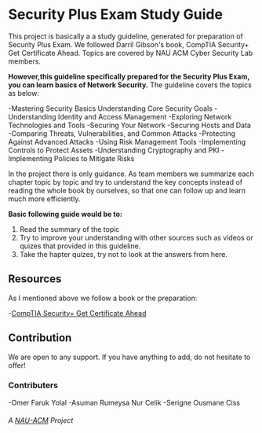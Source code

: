 

# Security Plus Exam Study Guide
This project is basically a a study guideline, generated for preparation of Security Plus Exam.
We followed Darril Gibson's book, CompTIA Security+ Get Certificate Ahead.
Topics are covered by NAU ACM Cyber Security Lab members.

**However,this guideline specifically prepared for the Security Plus Exam, you can learn basics of Network Security.**
The guideline covers the topics as below:
  
  -Mastering Security Basics Understanding Core Security Goals
  -Understanding Identity and Access Management
  -Exploring Network Technologies and Tools
  -Securing Your Network
  -Securing Hosts and Data
  -Comparing Threats, Vulnerabilities, and Common Attacks
  -Protecting Against Advanced Attacks
  -Using Risk Management Tools
  -Implementing Controls to Protect Assets
  -Understanding Cryptography and PKI
  -Implementing Policies to Mitigate Risks

In the project there is only guidance. As team members we summarize each chapter topic by topic and try to understand the key concepts instead of reading the whole book by ourselves, so that one can follow up and learn much more efficiently. 

**Basic following guide would be to:**
  1. Read the summary of the topic
  2. Try to improve your understanding with other sources such as videos or quizes that provided in this guideline.
  3. Take the hapter quizes, try not to look at the answers from here.
  
## Resources

As I mentioned above we follow a book or the preparation:

  -[CompTIA Security+ Get Certificate Ahead](http://www.mongroupsydney1.com/CompTIASecurity+GetCertifiedGetAhead.pdf)

## Contribution

We are open to any support. 
If you have anything to add, do not hesitate to offer! 

### Contributers

-Omer Faruk Yolal
-Asuman Rumeysa Nur Celik
-Serigne Ousmane Ciss

###### A [NAU-ACM](https://nauacmrocks.azurewebsites.net) Project

